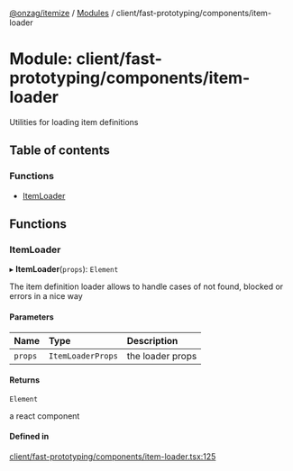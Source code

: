 [@onzag/itemize](../README.md) / [Modules](../modules.md) / client/fast-prototyping/components/item-loader

# Module: client/fast-prototyping/components/item-loader

Utilities for loading item definitions

## Table of contents

### Functions

- [ItemLoader](client_fast_prototyping_components_item_loader.md#itemloader)

## Functions

### ItemLoader

▸ **ItemLoader**(`props`): `Element`

The item definition loader allows to handle cases of not found, blocked or errors in a nice way

#### Parameters

| Name | Type | Description |
| :------ | :------ | :------ |
| `props` | `ItemLoaderProps` | the loader props |

#### Returns

`Element`

a react component

#### Defined in

[client/fast-prototyping/components/item-loader.tsx:125](https://github.com/onzag/itemize/blob/f2db74a5/client/fast-prototyping/components/item-loader.tsx#L125)
